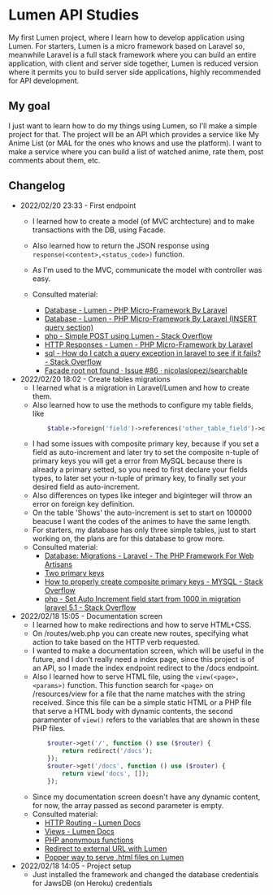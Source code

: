 # Lumen API Studies

My first Lumen project, where I learn how to develop application using Lumen.
For starters, Lumen is a micro framework based on Laravel so, meanwhile Laravel is a full stack framework where you can build an entire application, with client and server side together, Lumen is reduced version where it permits you to build server side applications, highly recommended for API development.

## My goal

I just want to learn how to do my things using Lumen, so I'll make a simple project for that. The project will be an API which provides a service like My Anime List (or MAL for the ones who knows and use the platform). I want to make a service where you can build a list of watched anime, rate them, post comments about them, etc.

## Changelog

 - 2022/02/20 23:33 - First endpoint
    - I learned how to create a model (of MVC archtecture) and to make transactions with the DB, using Facade.
    - Also learned how to return the JSON response using ```response(<content>,<status_code>)``` function.
    - As I'm used to the MVC, communicate the model with controller was easy.
    - Consulted material:
       
        - [Database - Lumen - PHP Micro-Framework By Laravel](https://lumen.laravel.com/docs/9.x/database)
        - [Database - Lumen - PHP Micro-Framework By Laravel (INSERT query section)](https://laravel.com/docs/9.x/database#running-an-insert-statement)
        - [php - Simple POST using Lumen - Stack Overflow](https://stackoverflow.com/questions/38410357/simple-post-using-lumen)
        - [HTTP Responses - Lumen - PHP Micro-Framework by Laravel](https://lumen.laravel.com/docs/9.x/responses)
        - [sql - How do I catch a query exception in laravel to see if it fails? - Stack Overflow](https://stackoverflow.com/questions/33679996/how-do-i-catch-a-query-exception-in-laravel-to-see-if-it-fails)
        - [Facade root not found · Issue #86 · nicolaslopezj/searchable](https://github.com/nicolaslopezj/searchable/issues/86)
 - 2022/02/20 18:02 - Create tables migrations
    - I learned what is a migration in Laravel/Lumen and how to create them.
    - Also learned how to use the methods to configure my table fields, like 
        ```php
            $table->foreign('field')->references('other_table_field')->on('other_table_name')
        ```
    - I had some issues with composite primary key, because if you set a field as auto-increment and later try to set the composite n-tuple of primary keys you will get a error from MySQL because there is already a primary setted, so you need to first declare your fields types, to later set your n-tuple of primary key, to finally set your desired field as auto-increment.
    - Also differences on types like integer and biginteger will throw an error on foreign key definition.
    - On the table 'Shows' the auto-increment is set to start on 100000 beacuse I want the codes of the animes to have the same length.
    - For starters, my database has only three simple tables, just to start working on, the plans are for this database to grow more.
    - Consulted material:
        - [Database: Migrations - Laravel - The PHP Framework For Web Artisans](https://laravel.com/docs/9.x/migrations)
        - [Two primary keys](https://laracasts.com/discuss/channels/eloquent/two-primary-keys)
        - [How to properly  create composite primary keys - MYSQL - Stack Overflow](https://stackoverflow.com/questions/5835978/how-to-properly-create-composite-primary-keys-mysql)
        - [php - Set Auto Increment field start from 1000 in migration laravel 5.1 - Stack Overflow](https://stackoverflow.com/questions/34196045/set-auto-increment-field-start-from-1000-in-migration-laravel-5-1)
 - 2022/02/18 15:05 - Documentation screen
    - I learned how to make redirections and how to serve HTML+CSS.
    - On /routes/web.php you can create new routes, specifying what action to take based on the HTTP verb requested.
    - I wanted to make a documentation screen, which will be useful in the future, and I don't really need a index page, since this project is of an API, so I made the index endpoint redirect to the /docs endpoint.
    - Also I learned how to serve HTML file, using the ```view(<page>,<params>)``` function. This function search for ```<page>``` on /resources/view for a file that the name matches with the string received. Since this file can be a simple static HTML or a PHP file that serve a HTML body with dynamic contents, the second paramenter of ```view()``` refers to the variables that are shown in these PHP files.
        ```php
            $router->get('/', function () use ($router) {
                return redirect('/docs');
            });
            $router->get('/docs', function () use ($router) {
                return view('docs', []);
            });
        ```
    - Since my documentation screen doesn't have any dynamic content, for now, the array passed as second parameter is empty.
    - Consulted material:
       - [HTTP Routing - Lumen Docs](https://lumen.laravel.com/docs/9.x/routing)
       - [Views - Lumen Docs](https://lumen.laravel.com/docs/9.x/views)
       - [PHP anonymous functions](https://www.php.net/manual/pt_BR/functions.anonymous.php)
       - [Redirect to external URL with Lumen](https://stackoverflow.com/questions/39869960/redirect-to-external-url-with-lumen)
       - [Popper way to serve .html files on Lumen](https://laracasts.com/discuss/channels/lumen/popper-way-to-serve-html-files-on-lumen)
 - 2022/02/18 14:05 - Project setup
    - Just installed the framework and changed the database credentials for JawsDB (on Heroku) credentials
   